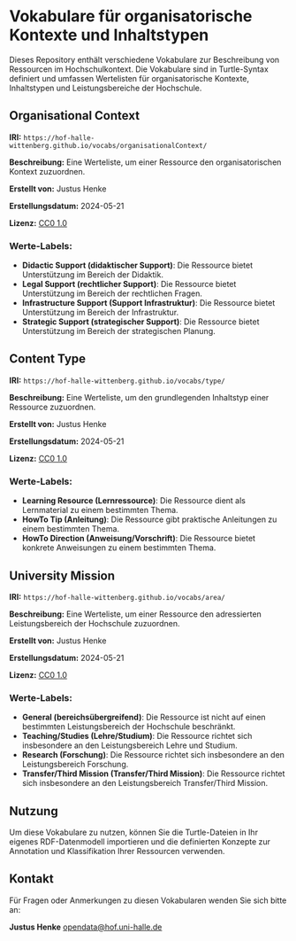 # Vokabulare für organisatorische Kontexte und Inhaltstypen

Dieses Repository enthält verschiedene Vokabulare zur Beschreibung von Ressourcen im Hochschulkontext. Die Vokabulare sind in Turtle-Syntax definiert und umfassen Wertelisten für organisatorische Kontexte, Inhaltstypen und Leistungsbereiche der Hochschule.

## Organisational Context

**IRI:** `https://hof-halle-wittenberg.github.io/vocabs/organisationalContext/`

**Beschreibung:** Eine Werteliste, um einer Ressource den organisatorischen Kontext zuzuordnen.

**Erstellt von:** Justus Henke

**Erstellungsdatum:** 2024-05-21

**Lizenz:** [CC0 1.0](https://creativecommons.org/publicdomain/zero/1.0/)

### Werte-Labels:
- **Didactic Support (didaktischer Support)**: Die Ressource bietet Unterstützung im Bereich der Didaktik.
- **Legal Support (rechtlicher Support)**: Die Ressource bietet Unterstützung im Bereich der rechtlichen Fragen.
- **Infrastructure Support (Support Infrastruktur)**: Die Ressource bietet Unterstützung im Bereich der Infrastruktur.
- **Strategic Support (strategischer Support)**: Die Ressource bietet Unterstützung im Bereich der strategischen Planung.

## Content Type

**IRI:** `https://hof-halle-wittenberg.github.io/vocabs/type/`

**Beschreibung:** Eine Werteliste, um den grundlegenden Inhaltstyp einer Ressource zuzuordnen.

**Erstellt von:** Justus Henke

**Erstellungsdatum:** 2024-05-21

**Lizenz:** [CC0 1.0](https://creativecommons.org/publicdomain/zero/1.0/)

### Werte-Labels:
- **Learning Resource (Lernressource)**: Die Ressource dient als Lernmaterial zu einem bestimmten Thema.
- **HowTo Tip (Anleitung)**: Die Ressource gibt praktische Anleitungen zu einem bestimmten Thema.
- **HowTo Direction (Anweisung/Vorschrift)**: Die Ressource bietet konkrete Anweisungen zu einem bestimmten Thema.

## University Mission

**IRI:** `https://hof-halle-wittenberg.github.io/vocabs/area/`

**Beschreibung:** Eine Werteliste, um einer Ressource den adressierten Leistungsbereich der Hochschule zuzuordnen.

**Erstellt von:** Justus Henke

**Erstellungsdatum:** 2024-05-21

**Lizenz:** [CC0 1.0](https://creativecommons.org/publicdomain/zero/1.0/)

### Werte-Labels:
- **General (bereichsübergreifend)**: Die Ressource ist nicht auf einen bestimmten Leistungsbereich der Hochschule beschränkt.
- **Teaching/Studies (Lehre/Studium)**: Die Ressource richtet sich insbesondere an den Leistungsbereich Lehre und Studium.
- **Research (Forschung)**: Die Ressource richtet sich insbesondere an den Leistungsbereich Forschung.
- **Transfer/Third Mission (Transfer/Third Mission)**: Die Ressource richtet sich insbesondere an den Leistungsbereich Transfer/Third Mission.

## Nutzung

Um diese Vokabulare zu nutzen, können Sie die Turtle-Dateien in Ihr eigenes RDF-Datenmodell importieren und die definierten Konzepte zur Annotation und Klassifikation Ihrer Ressourcen verwenden.

## Kontakt

Für Fragen oder Anmerkungen zu diesen Vokabularen wenden Sie sich bitte an:

**Justus Henke** opendata@hof.uni-halle.de
